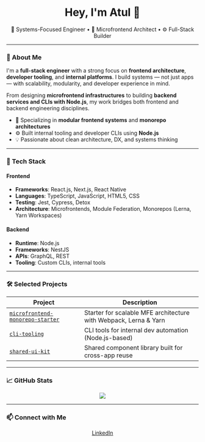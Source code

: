 <h1 align="center">Hey, I'm Atul 👋</h1>

<p align="center">
  🧠 Systems-Focused Engineer • 🧩 Microfrontend Architect • ⚙️ Full-Stack Builder
</p>

---

### 🧠 About Me

I'm a **full-stack engineer** with a strong focus on **frontend architecture**, **developer tooling**, and **internal platforms**. I build systems — not just apps — with scalability, modularity, and developer experience in mind.

From designing **microfrontend infrastructures** to building **backend services and CLIs with Node.js**, my work bridges both frontend and backend engineering disciplines.

- 🧱 Specializing in **modular frontend systems** and **monorepo architectures**
- ⚙️ Built internal tooling and developer CLIs using **Node.js**
- 💡 Passionate about clean architecture, DX, and systems thinking

---

### 🧰 Tech Stack

#### Frontend
- **Frameworks**: React.js, Next.js, React Native
- **Languages**: TypeScript, JavaScript, HTML5, CSS
- **Testing**: Jest, Cypress, Detox
- **Architecture**: Microfrontends, Module Federation, Monorepos (Lerna, Yarn Workspaces)

#### Backend
- **Runtime**: Node.js
- **Frameworks**: NestJS
- **APIs**: GraphQL, REST
- **Tooling**: Custom CLIs, internal tools

---

### 🛠 Selected Projects

| Project | Description |
|--------|-------------|
| [`microfrontend-monorepo-starter`](https://github.com/en-atul/ts-microfrontend-monorepo-kit) | Starter for scalable MFE architecture with Webpack, Lerna & Yarn |
| [`cli-tooling`](https://github.com/en-atul) | CLI tools for internal dev automation (Node.js-based) |
| [`shared-ui-kit`](https://github.com/en-atul/shared-ui-kit) | Shared component library built for cross-app reuse |

---

### 📈 GitHub Stats

<p align="center">
  <img src="https://github-readme-stats.vercel.app/api?username=en-atul&show_icons=true&theme=react" />
</p>

---

### 📫 Connect with Me

<p align="center">
  <a href="https://www.linkedin.com/in/en-atul/" target="_blank">LinkedIn</a>
<!--   •
  <a href="mailto:en.atul.99@gmail.com">Email</a> -->
</p>
